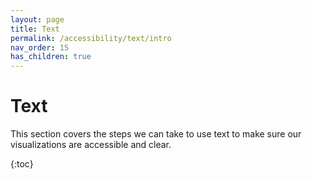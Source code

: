 ```yaml
---
layout: page
title: Text
permalink: /accessibility/text/intro
nav_order: 15
has_children: true
---
```


# Text

This section covers the steps we can take to use text to make sure our visualizations are accessible and clear.

{:toc}